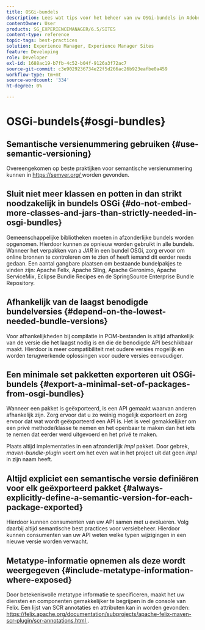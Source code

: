```yaml
---
title: OSGi-bundels
description: Lees wat tips voor het beheer van uw OSGi-bundels in Adobe Experience Manager.
contentOwner: User
products: SG_EXPERIENCEMANAGER/6.5/SITES
content-type: reference
topic-tags: best-practices
solution: Experience Manager, Experience Manager Sites
feature: Developing
role: Developer
exl-id: 1688ac19-b7fb-4c52-b04f-9126a3f72ac7
source-git-commit: c3e9029236734e22f5d266ac26b923eafbe0a459
workflow-type: tm+mt
source-wordcount: '334'
ht-degree: 0%

---
```


# OSGi-bundels{#osgi-bundles}

## Semantische versienummering gebruiken {#use-semantic-versioning}

Overeengekomen op beste praktijken voor semantische versienummering kunnen in [ https://semver.org/ ](https://semver.org/) worden gevonden.

## Sluit niet meer klassen en potten in dan strikt noodzakelijk in bundels OSGi {#do-not-embed-more-classes-and-jars-than-strictly-needed-in-osgi-bundles}

Gemeenschappelijke bibliotheken moeten in afzonderlijke bundels worden opgenomen. Hierdoor kunnen ze opnieuw worden gebruikt in alle bundels. Wanneer het verpakken van a *JAR* in een bundel OSGi, zorg ervoor om online bronnen te controleren om te zien of heeft iemand dit eerder reeds gedaan. Een aantal gangbare plaatsen om bestaande bundelpakjes te vinden zijn: Apache Felix, Apache Sling, Apache Geronimo, Apache ServiceMix, Eclipse Bundle Recipes en de SpringSource Enterprise Bundle Repository.

## Afhankelijk van de laagst benodigde bundelversies {#depend-on-the-lowest-needed-bundle-versions}

Voor afhankelijkheden bij compilatie in POM-bestanden is altijd afhankelijk van de versie die het laagst nodig is en die de benodigde API beschikbaar maakt. Hierdoor is meer compatibiliteit met oudere versies mogelijk en worden terugwerkende oplossingen voor oudere versies eenvoudiger.

## Een minimale set pakketten exporteren uit OSGi-bundels {#export-a-minimal-set-of-packages-from-osgi-bundles}

Wanneer een pakket is geëxporteerd, is een API gemaakt waarvan anderen afhankelijk zijn. Zorg ervoor dat u zo weinig mogelijk exporteert en zorg ervoor dat wat wordt geëxporteerd een API is. Het is veel gemakkelijker om een privé methode/klasse te nemen en het openbaar te maken dan het iets te nemen dat eerder werd uitgevoerd en het privé te maken.

Plaats altijd implementaties in een afzonderlijk *impl* pakket. Door gebrek, *maven-bundle-plugin* voert om het even wat in het project uit dat geen *impl* in zijn naam heeft.

## Altijd expliciet een semantische versie definiëren voor elk geëxporteerd pakket {#always-explicitly-define-a-semantic-version-for-each-package-exported}

Hierdoor kunnen consumenten van uw API samen met u evolueren. Volg daarbij altijd semantische best practices voor versiebeheer. Hierdoor kunnen consumenten van uw API weten welke typen wijzigingen in een nieuwe versie worden verwacht.

## Metatype-informatie opnemen als deze wordt weergegeven {#include-metatype-information-where-exposed}

Door betekenisvolle metatype informatie te specificeren, maakt het uw diensten en componenten gemakkelijker te begrijpen in de console van Felix. Een lijst van SCR annotaties en attributen kan in worden gevonden: [ https://felix.apache.org/documentation/subprojects/apache-felix-maven-scr-plugin/scr-annotations.html ](https://felix.apache.org/documentation/subprojects/apache-felix-maven-scr-plugin/scr-annotations.html).
